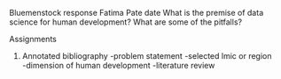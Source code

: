 Bluemenstock response
Fatima Pate 
date
What is the premise of data science for human development? What are some of the pitfalls? 


Assignments
 1. Annotated bibliography 
 -problem statement 
 -selected lmic or region  
 -dimension of human development 
 -literature review 
 

